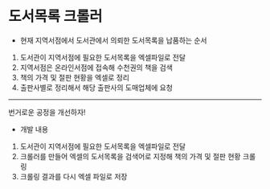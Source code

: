# 도서목록 크롤러
 

* 현재 지역서점에서 도서관에서 의뢰한 도서목록을 납품하는 순서
1. 도서관이 지역서점에 필요한 도서목록을 엑셀파일로 전달
2. 지역서점은 온라인서점에 접속해 수천권의 책을 검색
3. 책의 가격 및 절판 현황을 엑셀로 정리
4. 출판사별로 정리해서 해당 출판사의 도매업체에 요청
----------
번거로운 공정을 개선하자!

* 개발 내용
1. 도서관이 지역서점에 필요한 도서목록을 엑셀파일로 전달
2. 크롤러를 만들어 엑셀의 도서목록을 검색어로 지정해 책의 가격 및 절판 현황 크롤링
3. 크롤링 결과를 다시 엑셀 파일로 저장
